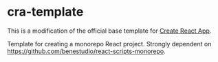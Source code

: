 # cra-template

This is a modification of the official base template for [Create React App](https://github.com/facebook/create-react-app).

Template for creating a monorepo React project. Strongly dependent on https://github.com/benestudio/react-scripts-monorepo.